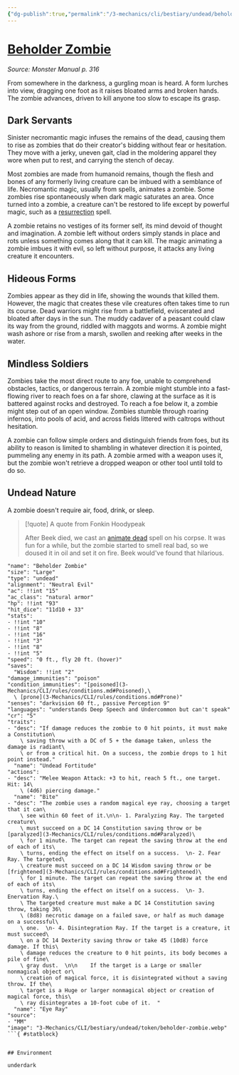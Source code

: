 ```yaml
---
{"dg-publish":true,"permalink":"/3-mechanics/cli/bestiary/undead/beholder-zombie/","tags":["ttrpg-cli/compendium/src/5e/mm","ttrpg-cli/monster/cr/5","ttrpg-cli/monster/environment/underdark","ttrpg-cli/monster/size/large","ttrpg-cli/monster/type/undead"]}
---
```


# [Beholder Zombie](3-Mechanics\CLI\bestiary\undead/beholder-zombie.md)
*Source: Monster Manual p. 316*  

From somewhere in the darkness, a gurgling moan is heard. A form lurches into view, dragging one foot as it raises bloated arms and broken hands. The zombie advances, driven to kill anyone too slow to escape its grasp.

## Dark Servants

Sinister necromantic magic infuses the remains of the dead, causing them to rise as zombies that do their creator's bidding without fear or hesitation. They move with a jerky, uneven gait, clad in the moldering apparel they wore when put to rest, and carrying the stench of decay.

Most zombies are made from humanoid remains, though the flesh and bones of any formerly living creature can be imbued with a semblance of life. Necromantic magic, usually from spells, animates a zombie. Some zombies rise spontaneously when dark magic saturates an area. Once turned into a zombie, a creature can't be restored to life except by powerful magic, such as a [resurrection](3-Mechanics/CLI/spells/resurrection.md) spell.

A zombie retains no vestiges of its former self, its mind devoid of thought and imagination. A zombie left without orders simply stands in place and rots unless something comes along that it can kill. The magic animating a zombie imbues it with evil, so left without purpose, it attacks any living creature it encounters.

## Hideous Forms

Zombies appear as they did in life, showing the wounds that killed them. However, the magic that creates these vile creatures often takes time to run its course. Dead warriors might rise from a battlefield, eviscerated and bloated after days in the sun. The muddy cadaver of a peasant could claw its way from the ground, riddled with maggots and worms. A zombie might wash ashore or rise from a marsh, swollen and reeking after weeks in the water.

## Mindless Soldiers

Zombies take the most direct route to any foe, unable to comprehend obstacles, tactics, or dangerous terrain. A zombie might stumble into a fast-flowing river to reach foes on a far shore, clawing at the surface as it is battered against rocks and destroyed. To reach a foe below it, a zombie might step out of an open window. Zombies stumble through roaring infernos, into pools of acid, and across fields littered with caltrops without hesitation.

A zombie can follow simple orders and distinguish friends from foes, but its ability to reason is limited to shambling in whatever direction it is pointed, pummeling any enemy in its path. A zombie armed with a weapon uses it, but the zombie won't retrieve a dropped weapon or other tool until told to do so.

## Undead Nature

A zombie doesn't require air, food, drink, or sleep.

> [!quote] A quote from Fonkin Hoodypeak  
> 
> After Beek died, we cast an [animate dead](3-Mechanics/CLI/spells/animate-dead.md) spell on his corpse. It was fun for a while, but the zombie started to smell real bad, so we doused it in oil and set it on fire. Beek would've found that hilarious.


```statblock
"name": "Beholder Zombie"
"size": "Large"
"type": "undead"
"alignment": "Neutral Evil"
"ac": !!int "15"
"ac_class": "natural armor"
"hp": !!int "93"
"hit_dice": "11d10 + 33"
"stats":
- !!int "10"
- !!int "8"
- !!int "16"
- !!int "3"
- !!int "8"
- !!int "5"
"speed": "0 ft., fly 20 ft. (hover)"
"saves":
  "Wisdom": !!int "2"
"damage_immunities": "poison"
"condition_immunities": "[poisoned](3-Mechanics/CLI/rules/conditions.md#Poisoned),\
  \ [prone](3-Mechanics/CLI/rules/conditions.md#Prone)"
"senses": "darkvision 60 ft., passive Perception 9"
"languages": "understands Deep Speech and Undercommon but can't speak"
"cr": "5"
"traits":
- "desc": "If damage reduces the zombie to 0 hit points, it must make a Constitution\
    \ saving throw with a DC of 5 + the damage taken, unless the damage is radiant\
    \ or from a critical hit. On a success, the zombie drops to 1 hit point instead."
  "name": "Undead Fortitude"
"actions":
- "desc": "Melee Weapon Attack: +3 to hit, reach 5 ft., one target. Hit: 14\
    \ (4d6) piercing damage."
  "name": "Bite"
- "desc": "The zombie uses a random magical eye ray, choosing a target that it can\
    \ see within 60 feet of it.\n\n- 1. Paralyzing Ray. The targeted creature\
    \ must succeed on a DC 14 Constitution saving throw or be [paralyzed](3-Mechanics/CLI/rules/conditions.md#Paralyzed)\
    \ for 1 minute. The target can repeat the saving throw at the end of each of its\
    \ turns, ending the effect on itself on a success.  \n- 2. Fear Ray. The targeted\
    \ creature must succeed on a DC 14 Wisdom saving throw or be [frightened](3-Mechanics/CLI/rules/conditions.md#Frightened)\
    \ for 1 minute. The target can repeat the saving throw at the end of each of its\
    \ turns, ending the effect on itself on a success.  \n- 3. Enervation Ray.\
    \ The targeted creature must make a DC 14 Constitution saving throw, taking 36\
    \ (8d8) necrotic damage on a failed save, or half as much damage on a successful\
    \ one.  \n- 4. Disintegration Ray. If the target is a creature, it must succeed\
    \ on a DC 14 Dexterity saving throw or take 45 (10d8) force damage. If this\
    \ damage reduces the creature to 0 hit points, its body becomes a pile of fine\
    \ gray dust.  \n\n    If the target is a Large or smaller nonmagical object or\
    \ creation of magical force, it is disintegrated without a saving throw. If the\
    \ target is a Huge or larger nonmagical object or creation of magical force, this\
    \ ray disintegrates a 10-foot cube of it.  "
  "name": "Eye Ray"
"source":
- "MM"
"image": "3-Mechanics/CLI/bestiary/undead/token/beholder-zombie.webp"
```{ #statblock}


## Environment

underdark